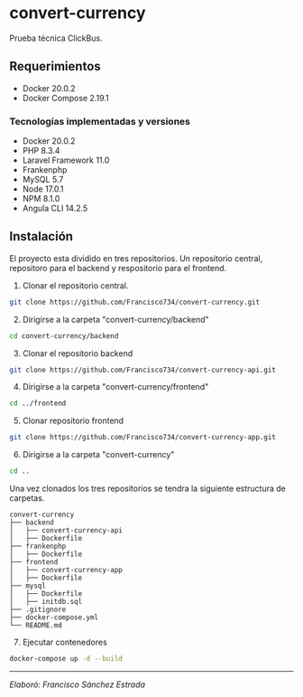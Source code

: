 # convert-currency

Prueba técnica ClickBus.

## Requerimientos
- Docker 20.0.2
- Docker Compose 2.19.1

### Tecnologías implementadas y versiones
- Docker 20.0.2
- PHP 8.3.4
- Laravel Framework 11.0
- Frankenphp
- MySQL 5.7
- Node 17.0.1
- NPM 8.1.0
- Angula CLI 14.2.5

## Instalación

El proyecto esta dividido en tres repositorios. Un repositorio central, repositoro para el backend y respositorio para el frontend.

1. Clonar el repositorio central.

```bash
git clone https://github.com/Francisco734/convert-currency.git
```

2. Dirigirse a la carpeta "convert-currency/backend"

```bash
cd convert-currency/backend
```

3. Clonar el repositorio backend

```bash
git clone https://github.com/Francisco734/convert-currency-api.git
```

4. Dirigirse a la carpeta "convert-currency/frontend"

```bash
cd ../frontend
```

5. Clonar repositorio frontend

```bash
git clone https://github.com/Francisco734/convert-currency-app.git
```

6. Dirigirse a la carpeta "convert-currency"

```bash
cd ..
```

Una vez clonados los tres repositorios se tendra la siguiente estructura de carpetas.

```
convert-currency
├── backend
│   ├── convert-currency-api
│   ├── Dockerfile
├── frankenphp
│   ├── Dockerfile
├── frontend
│   ├── convert-currency-app
│   ├── Dockerfile
├── mysql
│   ├── Dockerfile
│   ├── initdb.sql
├── .gitignore
├── docker-compose.yml
└── README.md
```

7. Ejecutar contenedores

```bash
docker-compose up -d --build
```

---
 *Elaboró: Francisco Sánchez Estrada*
